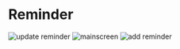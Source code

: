 # Reminder
![update reminder](https://user-images.githubusercontent.com/36557304/39348473-e407184a-4a14-11e8-9590-cd621f01143d.jpg)
![mainscreen](https://user-images.githubusercontent.com/36557304/39348474-e47f35c8-4a14-11e8-8bc8-c97a09eccaa7.jpg)
![add reminder](https://user-images.githubusercontent.com/36557304/39348476-e4dd71c4-4a14-11e8-9f76-d997bfdf74ea.jpg)
